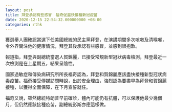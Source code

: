```yaml
---
layout: post
title: 拜登承認有些感冒　福奇促盡快接種新冠疫苗
date: 2020-12-15 22:54:32.000000000 +08:00
categories: rthk
---
```


獲選舉人團確認當選下任美國總統的民主黨拜登，在演講期間多次咳嗽及清喉嚨，令外界關注他的健康情況，拜登其後承認有些感冒，並感到很抱歉。

報道指，拜登與副總統當選人賀錦麗，已接受常規新型冠狀病毒檢測，拜登最近一次檢測是在上星期五，結果呈陰性。

國家過敏症和傳染病研究所所長福奇認為，拜登和賀錦麗應該盡快接種新型冠狀病毒疫苗。福奇接受傳媒訪問時說，出於安全理由，強烈認為要盡早為拜登和賀錦麗接種，以獲得全面保障，在下月宣誓就任。

福奇又說，雖然總統特朗普早前確診，體內可能仍有抗體，可以保護他最少幾個月，但仍然應該接種疫苗，副總統彭斯亦應這樣做。
